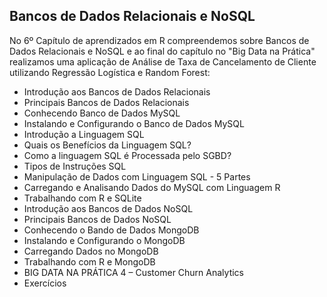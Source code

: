 ## Bancos de Dados Relacionais e NoSQL

No 6º Capítulo de aprendizados em R compreendemos sobre Bancos de Dados Relacionais e NoSQL e ao final do capítulo no "Big Data na Prática" realizamos uma aplicação de Análise de Taxa de Cancelamento de Cliente utilizando Regressão Logística e Random Forest:

<ul>
  <li>Introdução aos Bancos de Dados Relacionais</li>
  <li>Principais Bancos de Dados Relacionais</li>
  <li>Conhecendo Banco de Dados MySQL</li>
  <li>Instalando e Configurando o Banco de Dados MySQL</li>
  <li>Introdução a Linguagem SQL</li>
  <li>Quais os Benefícios da Linguagem SQL?</li>
  <li>Como a linguagem SQL é Processada pelo SGBD?</li>
  <li>Tipos de Instruções SQL</li>
  <li>Manipulação de Dados com Linguagem SQL - 5 Partes </li>
  <li>Carregando e Analisando Dados do MySQL com Linguagem R</li>
  <li>Trabalhando com R e SQLite</li>
  <li>Introdução aos Bancos de Dados NoSQL</li>
  <li>Principais Bancos de Dados NoSQL</li>
  <li>Conhecendo o Bando de Dados MongoDB</li>
  <li>Instalando e Configurando o MongoDB</li>
  <li>Carregando Dados no MongoDB</li>
  <li>Trabalhando com R e MongoDB</li>
  <li>BIG DATA NA PRÁTICA 4 – Customer Churn Analytics</li>
  <li>Exercícios</li>
</ul>


